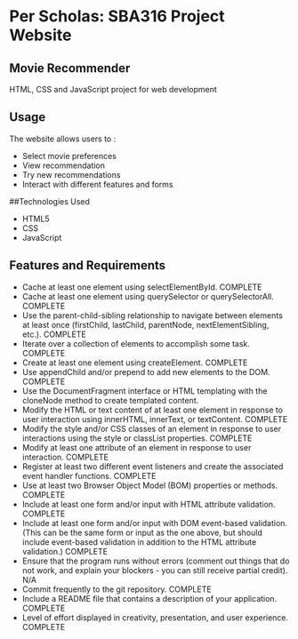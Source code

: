 # Per Scholas: SBA316 Project Website
## Movie Recommender
HTML, CSS and JavaScript project for web development

## Usage
The website allows users to :
- Select movie preferences
- View recommendation
- Try new recommendations
- Interact with different features and forms

##Technologies Used
- HTML5
- CSS
- JavaScript

## Features and Requirements
- Cache at least one element using selectElementById. COMPLETE
- Cache at least one element using querySelector or querySelectorAll. COMPLETE
- Use the parent-child-sibling relationship to navigate between elements at least once (firstChild, lastChild, parentNode, nextElementSibling, etc.).  COMPLETE
- Iterate over a collection of elements to accomplish some task. COMPLETE
- Create at least one element using createElement. COMPLETE
- Use appendChild and/or prepend to add new elements to the DOM. COMPLETE
- Use the DocumentFragment interface or HTML templating with the cloneNode method to create templated content. 
- Modify the HTML or text content of at least one element in response to user interaction using innerHTML, innerText, or textContent. COMPLETE
- Modify the style and/or CSS classes of an element in response to user interactions using the style or classList properties. COMPLETE
- Modify at least one attribute of an element in response to user interaction. COMPLETE
- Register at least two different event listeners and create the associated event handler functions. COMPLETE
- Use at least two Browser Object Model (BOM) properties or methods. COMPLETE
- Include at least one form and/or input with HTML attribute validation. COMPLETE
- Include at least one form and/or input with DOM event-based validation. (This can be the same form or input as the one above, but should include event-based validation in addition to the HTML attribute validation.) COMPLETE
- Ensure that the program runs without errors (comment out things that do not work, and explain your blockers - you can still receive partial credit). N/A
- Commit frequently to the git repository.  COMPLETE
- Include a README file that contains a description of your application. COMPLETE
- Level of effort displayed in creativity, presentation, and user experience.  COMPLETE

